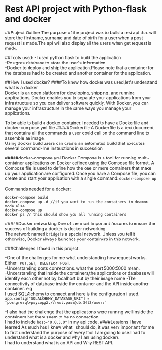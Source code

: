 # Rest API project with Python-flask and docker
##Project Outline
The purpose of the project was to build a rest api that will store the firstname, surname and date of birth for a user when a post request is made.The api will also display all the users when get request is made.

##Tools used:
-I used python flask to build the application <br>
-Postgres database to store the user's information <br>
-Docker to deploy and ship the application.Please note that a container for the database had to be created and another container for the application.

##How I used docker?
####To know how docker was used,let's understand what is a docker <br>
Docker is an open platform for developing, shipping, and running
applications. Docker enables you to separate your applications from
your infrastructure so you can deliver software quickly. With Docker,
you can manage your infrastructure in the same ways you manage
your applications.

To be able to build a docker container.I needed to have a Dockerfile and docker-compose.yml file 
#####Dockerfile
A Dockerfile is a text document that contains all the commands a user could call on the command line to assemble an image.<br> Using docker build users can create an automated build that executes several command-line instructions in succession
 
#####docker-compose.yml
Docker Compose is a tool for running multi-container applications on Docker defined using the Compose file format. A Compose file is used to define how the one or more containers that make up your application are configured. Once you have a Compose file, you can create and start your application with a single command: <code>docker-compose up</code> <br><br>
Commands needed for a docker: <br>

    docker-compose build
    docker-compose up -d //if you want to run the containers in deamon mode else
    docker-compose up
    docker ps // this should show you all running containers


#####Docker networking
One of the most important features to ensure the success of building a docker is docker networking <br>
The network named <code>bridge</code> is a special network. Unless you tell it otherwise, Docker always launches your containers in this network. 

###Challenges I faced in this project.

-One of the challenges for me what understanding how request works. Either <code> PUT</code>, <code>GET</code>, <code> DELETE</code>or <code> POST</code>. <br>
-Understanding ports connections. what the port 5000:5000 mean.<br>
-Understanding that inside the containers,the applications or database will identify each other not by localhost but by their image name
-The connectivity of database inside the container and the API inside another container. e.g <br>
I used SQLAlchemy to connect and here is the configuration i used.<br>
<code>app.config["SQLALCHEMY_DATABASE_URI"] = "postgresql+psycopg2://rest:pass@db:5432/users"</code>

-I also had the challenge that the applications were running well inside the containers but there seem to be no connection <br>
I had to include <code>host="0.0.0.0"</code> in my api code.
####Lessions I have learned
As much has I knew what I should do, it was very important for me to first understand the purpose of every tool I am going to use.I had to understand what is a docker and why I am using dockers<br>
I had to understand what is an API and Why REST API.

    
    



        

